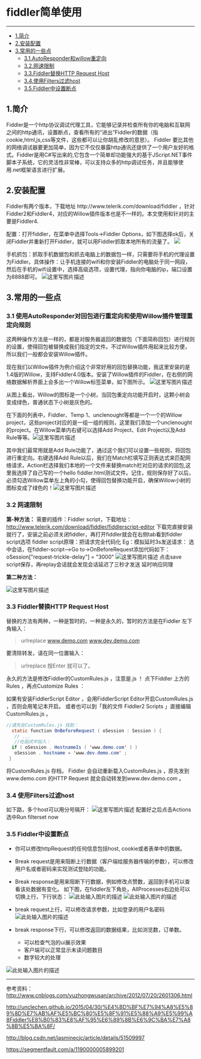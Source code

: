 # fiddler简单使用



---

 * [1.简介](#1)
 * [2.安装配置](#2)
 * [3.常用的一些点](#3)
    * [3.1.AutoResponder和willow重定向](#3.1)
    * [3.2.网速限制](#3.2)
    * [3.3.Fiddler替换HTTP Request Host](#3.3)
    * [3.4.使用Filters过滤host](#3.4)
    * [3.5.Fiddler中设置断点](#3.5)

<h2 id="1">1.简介</h2>

Fiddler是一个http协议调试代理工具，它能够记录并检查所有你的电脑和互联网之间的http通讯，设置断点，查看所有的“进出”Fiddler的数据（指cookie,html,js,css等文件，这些都可以让你胡乱修改的意思）。 Fiddler 要比其他的网络调试器要更加简单，因为它不仅仅暴露http通讯还提供了一个用户友好的格式。Fiddler是用C#写出来的,它包含一个简单却功能强大的基于JScript.NET事件脚本子系统，它的灵活性非常棒，可以支持众多的http调试任务，并且能够使用.net框架语言进行扩展。

<h2 id="2">2.安装配置</h2>
Fiddler有两个版本，下载地址 http://www.telerik.com/download/fiddler ，针对Fiddler2和Fiddler4，对应的Willow插件版本也是不一样的。本文使用和针对的主要是Fiddler4.

配置：打开fiddler，在菜单中选择Tools->Fiddler Options，如下图选择ok后，关闭Fiddler并重新打开Fiddler，就可以用Fiddler抓取本地所有的流量了。
![](http://img.blog.csdn.net/20160801181311573)

手机抓包：抓取手机数据包和抓去电脑上的数据包一样，只需要将手机的代理设置为Fiddler。具体操作：让手机连接的wifi和你安装Fiddler的电脑处于同一网段，然后在手机的wifi设置中，选择高级选项，设置代理，指向你电脑的ip，端口设置为8888即可。
![这里写图片描述](http://img.blog.csdn.net/20160801181525123)


<h2 id="3">3.常用的一些点</h2>

<h3 id="3.1">3.1 使用AutoResponder对回包进行重定向和使用Willow插件管理重定向规则</h3>


这两种操作方法是一样的，都是对服务器返回的数据包（下面简称回包）进行规则的设置，使得回包被替换成我们指定的文件。不过Willow插件用起来比较方便，所以我们一般都会安装Willow插件。

现在我们以Willow插件为例介绍这个非常好用的回包替换功能，我这里安装的是1.4版的Willow，支持Fiddler4.0版本。安装了Willow插件的Fiddler，在右侧的网络数据解析界面上会多出一个Willow标签菜单，如下图所示。
![这里写图片描述](http://img.blog.csdn.net/20160801181851018)

从图上看出，Willow的图标是一个小树，当回包重定向功能开启时，这颗小树会变成绿色，普通状态下小树是灰色的。

在下面的列表中，Fiddler、Temp 1、unclenought等都是一个一个的Willow project，这些project对应的是一组一组的规则，这里我们添加一个unclenought的project。在Willow菜单内右键可以选择Add Project、Edit Project以及Add Rule等等。![这里写图片描述](http://img.blog.csdn.net/20160801181955363)

其中我们最常用就是Add Rule功能了，通过这个我们可以设置一些规则，将回包进行重定向。右键选择Add Rule以后，我们在Match栏填写正则表达式来匹配网络请求，Action栏选择我们本地的一个文件来替换match栏对应的请求的回包,这里我选择了自己写的一个hello fiddler.html测试文件。记住，规则保存好了以后，必须勾选Willow菜单左上角的小勾，使得回包替换功能开启，确保Willow小树的图标变成了绿色的！![这里写图片描述](http://img.blog.csdn.net/20160801182047911)





<h3 id="3.2">3.2 网速限制</h3>

**第-种方法：**
需要的插件：Fiddler script，下载地址：http://www.telerik.com/download/fiddler/fiddlerscript-editor
下载完直接安装就行了，安装之前必须关闭fiddler，再打开fiddler就会在右侧tab看到fiddler script选项
fiddler script原理：把请求完全代码化
Eg：模拟延时3s发送请求：
选中会话，在fiddler-script——>Go to->OnBeforeRequest添加代码如下：
oSession["request-trickle-delay"] = "3000"
![这里写图片描述](http://img.blog.csdn.net/20160801182320243)
点击save script保存，再replay会话就会发现会话延迟了三秒才发送
延时响应同理

**第二种方法：**

![这里写图片描述](http://img.blog.csdn.net/20160801182442550)





<h3 id="3.3">3.3 Fiddler替换HTTP Request Host</h3>

替换的方法有两种，一种是暂时的，一种是永久的，暂时的方法是在Fiddler 左下角输入：
> urlreplace www.demo.com www.dev.demo.com

要清除转发，请在同一位置输入：
> urlreplace
按Enter 就可以了。


永久的方法是修改Fiddler的CustomRules.js ，注意是.js ！ 点下Fiddler 上方的Rules ，再点Customize Rules ：

如果有安装FiddlerScript Editor ，会用FiddlerScript Editor开启CustomRules.js ，否则会用笔记本开启。 或者也可以到「我的文件 Fiddler2 Scripts 」直接编辑CustomRules.js 。
```java
//请先在CustomRules.js 找到：
  static function OnBeforeRequest ( oSession : Session ) {
   // ...
   //在函式中加入：
  if ( oSession . HostnameIs ( 'www.demo.com' ) )
   oSession . hostname = 'www.dev.demo.com' ;
 }
```
将CustomRules.js 存档， Fiddler 会自动重新载入CustomRules.js ，原先发到www.demo.com 的HTTP Request 就会自动转发到www.dev.demo.com 。





<h3 id="3.4">3.4 使用Filters过滤host</h3>


如下路，多个host可以用分号隔开：
![这里写图片描述](http://img.blog.csdn.net/20160801182934253)
配置好之后点击Actions选中Run filterset now



<h3 id="3.5">3.5 Fiddler中设置断点</h3>

* 你可以修改httpRequest的任何信息包括host, cookie或者表单中的数据。
* Break request是用来阻断上行数据（客户端给服务器传输的参数），可以修改用户名或者密码来实现测试登陆的功能。
* Break response是用来阻断下行数据，例如修改点赞数，返回到手机可以查看该处数据有变化。
如下图，在fiddler左下角处，AllProcesses右边处可以切换上行，下行状态：
![此处输入图片的描述][1]
![此处输入图片的描述][2]

* break request上行，可以修改请求参数，比如登录的用户名密码
![此处输入图片的描述][3]
* break response下行，可以修改返回的数据结果，比如浏览数，订单数。
    * 可以检查气泡的ui展示效果
    * 客户端可以正常显示未读问题数目
    * 数字较大的处理

![此处输入图片的描述][4]






-----





参考资料：http://www.cnblogs.com/yuzhongwusan/archive/2012/07/20/2601306.html

http://unclechen.github.io/2015/04/30/%E4%BD%BF%E7%94%A8%E5%89%8D%E7%AB%AF%E5%BC%80%E5%8F%91%E5%88%A9%E5%99%A8Fiddler%E8%B0%83%E8%AF%95%E6%89%8B%E6%9C%BA%E7%A8%8B%E5%BA%8F/


http://blog.csdn.net/jasminecjc/article/details/51509997

https://segmentfault.com/a/1190000005899201


  [1]: http://photosd.nggirl.com.cn/work/4760dba37c2d4e37af96dce119c99685.png
  [2]: http://photosd.nggirl.com.cn/work/d6da76bf3d3f49b281e85a6e6fac774b.png
  [3]: http://photosd.nggirl.com.cn/work/fb064a01e7eb463381a79b0264f0481e.png
  [4]: http://photosd.nggirl.com.cn/work/a5673366bd954ccab64b3871403bd3f8.png
